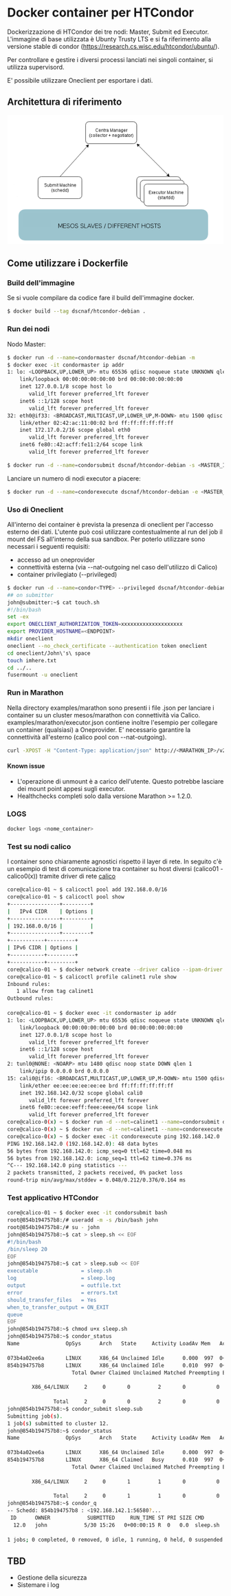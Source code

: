 # Docker container per HTCondor 

Dockerizzazione di HTCondor dei tre nodi: Master, Submit ed Executor.
L'immagine di base utilizzata è Ubunty Trusty LTS e si fa riferimento alla versione stable di condor (https://research.cs.wisc.edu/htcondor/ubuntu/).

Per controllare e gestire i diversi processi lanciati nei singoli container, si utilizza supervisord.

E' possibile utilizzare Oneclient per esportare i dati.

## Architettura di riferimento

![Architettura HTCondor](architecture.png)

## Come utilizzare i Dockerfile

### Build dell'immagine 

Se si vuole compilare da codice fare il build dell'immagine docker.

```bash
$ docker build --tag dscnaf/htcondor-debian .
```

### Run dei nodi
Nodo Master:

```bash 
$ docker run -d --name=condormaster dscnaf/htcondor-debian -m
$ docker exec -it condormaster ip addr
1: lo: <LOOPBACK,UP,LOWER_UP> mtu 65536 qdisc noqueue state UNKNOWN qlen 1
    link/loopback 00:00:00:00:00:00 brd 00:00:00:00:00:00
    inet 127.0.0.1/8 scope host lo
       valid_lft forever preferred_lft forever
    inet6 ::1/128 scope host
       valid_lft forever preferred_lft forever
32: eth0@if33: <BROADCAST,MULTICAST,UP,LOWER_UP,M-DOWN> mtu 1500 qdisc noqueue state UP
    link/ether 02:42:ac:11:00:02 brd ff:ff:ff:ff:ff:ff
    inet 172.17.0.2/16 scope global eth0
       valid_lft forever preferred_lft forever
    inet6 fe80::42:acff:fe11:2/64 scope link
       valid_lft forever preferred_lft forever
```

```bash 
$ docker run -d --name=condorsubmit dscnaf/htcondor-debian -s <MASTER_IP>
```

Lanciare un numero di nodi executor a piacere:

```bash 
$ docker run -d --name=condorexecute dscnaf/htcondor-debian -e <MASTER_IP>
```

### Uso di Oneclient

All'interno dei container è prevista la presenza di oneclient per l'accesso esterno dei dati. L'utente può così utilizzare contestualmente al run del job il mount del FS all'interno della sua sandbox.
Per poterlo utilizzare sono necessari i seguenti requisiti:
* accesso ad un oneprovider
* connettività esterna (via --nat-outgoing nel caso dell'utilizzo di Calico)
* container privilegiato (--privileged)

```bash
$ docker run -d --name=condor<TYPE> --privileged dscnaf/htcondor-debian -e <MASTER_IP>
## on submitter
john@submitter:~$ cat touch.sh 
#!/bin/bash
set -ex
export ONECLIENT_AUTHORIZATION_TOKEN=xxxxxxxxxxxxxxxxxxxx
export PROVIDER_HOSTNAME=<ENDPOINT>
mkdir oneclient
oneclient --no_check_certificate --authentication token oneclient
cd oneclient/John\'s\ space
touch imhere.txt
cd ../..
fusermount -u oneclient 
```

### Run in Marathon

Nella directory examples/marathon sono presenti i file .json per lanciare i container su un cluster mesos/marathon con connettività via Calico. examples/marathon/executor.json contiene inoltre l'esempio per collegare un container (qualsiasi) a Oneprovider. E' necessario garantire la connettività all'esterno (calico pool con --nat-outgoing).

```bash
curl -XPOST -H "Content-Type: application/json" http://<MARATHON_IP>/v2/apps -d @<FILE.json>
```
#### Known issue

* L'operazione di unmount è a carico dell'utente. Questo potrebbe lasciare dei mount point appesi sugli executor.
* Healthchecks completi solo dalla versione Marathon >= 1.2.0. 

### LOGS
```bash
docker logs <nome_container>
```

### Test su nodi calico

I container sono chiaramente agnostici rispetto il layer di rete. In seguito c'è un esempio di test di comunicazione tra container su host diversi (calico01 - calico0(x)) tramite driver di rete [calico](https://www.projectcalico.org/)
```bash
core@calico-01 ~ $ calicoctl pool add 192.168.0.0/16
core@calico-01 ~ $ calicoctl pool show
+----------------+---------+
|   IPv4 CIDR    | Options |
+----------------+---------+
| 192.168.0.0/16 |         |
+----------------+---------+
+-----------+---------+
| IPv6 CIDR | Options |
+-----------+---------+
+-----------+---------+
core@calico-01 ~ $ docker network create --driver calico --ipam-driver calico calinet1
core@calico-01 ~ $ calicoctl profile calinet1 rule show
Inbound rules:
   1 allow from tag calinet1
Outbound rules:

core@calico-01 ~ $ docker exec -it condormaster ip addr
1: lo: <LOOPBACK,UP,LOWER_UP> mtu 65536 qdisc noqueue state UNKNOWN qlen 1
    link/loopback 00:00:00:00:00:00 brd 00:00:00:00:00:00
    inet 127.0.0.1/8 scope host lo
       valid_lft forever preferred_lft forever
    inet6 ::1/128 scope host
       valid_lft forever preferred_lft forever
2: tunl0@NONE: <NOARP> mtu 1480 qdisc noop state DOWN qlen 1
    link/ipip 0.0.0.0 brd 0.0.0.0
15: cali0@if16: <BROADCAST,MULTICAST,UP,LOWER_UP,M-DOWN> mtu 1500 qdisc noqueue state UP qlen 1000
    link/ether ee:ee:ee:ee:ee:ee brd ff:ff:ff:ff:ff:ff
    inet 192.168.142.0/32 scope global cali0
       valid_lft forever preferred_lft forever
    inet6 fe80::ecee:eeff:feee:eeee/64 scope link
       valid_lft forever preferred_lft forever
core@calico-0(x) ~ $ docker run -d --net=calinet1 --name=condorsubmit dscnaf/htcondor-debian -s 192.168.142.0
core@calico-0(x) ~ $ docker run -d --net=calinet1 --name=condorexecute dscnaf/htcondor-debian -e 192.168.142.0
core@calico-0(x) ~ $ docker exec -it condorexecute ping 192.168.142.0
PING 192.168.142.0 (192.168.142.0): 48 data bytes
56 bytes from 192.168.142.0: icmp_seq=0 ttl=62 time=0.048 ms
56 bytes from 192.168.142.0: icmp_seq=1 ttl=62 time=0.376 ms
^C--- 192.168.142.0 ping statistics ---
2 packets transmitted, 2 packets received, 0% packet loss
round-trip min/avg/max/stddev = 0.048/0.212/0.376/0.164 ms
```

### Test applicativo HTCondor

```bash
core@calico-01 ~ $ docker exec -it condorsubmit bash
root@854b194757b8:/# useradd -m -s /bin/bash john
root@854b194757b8:/# su - john
john@854b194757b8:~$ cat > sleep.sh << EOF
#!/bin/bash
/bin/sleep 20
EOF
john@854b194757b8:~$ cat > sleep.sub << EOF
executable              = sleep.sh
log                     = sleep.log
output                  = outfile.txt
error                   = errors.txt
should_transfer_files   = Yes
when_to_transfer_output = ON_EXIT
queue
EOF
john@854b194757b8:~$ chmod u+x sleep.sh
john@854b194757b8:~$ condor_status
Name               OpSys      Arch   State     Activity LoadAv Mem   ActvtyTime

073b4a02ee6a       LINUX      X86_64 Unclaimed Idle      0.000  997  0+02:19:33
854b194757b8       LINUX      X86_64 Unclaimed Idle      0.010  997  0+00:00:04
                     Total Owner Claimed Unclaimed Matched Preempting Backfill

        X86_64/LINUX     2     0       0         2       0          0        0

               Total     2     0       0         2       0          0        0
john@854b194757b8:~$ condor_submit sleep.sub
Submitting job(s).
1 job(s) submitted to cluster 12.
john@854b194757b8:~$ condor_status
Name               OpSys      Arch   State     Activity LoadAv Mem   ActvtyTime

073b4a02ee6a       LINUX      X86_64 Unclaimed Idle      0.000  997  0+02:19:33
854b194757b8       LINUX      X86_64 Claimed   Busy      0.010  997  0+00:00:04
                     Total Owner Claimed Unclaimed Matched Preempting Backfill

        X86_64/LINUX     2     0       1         1       0          0        0

               Total     2     0       1         1       0          0        0
john@854b194757b8:~$ condor_q
-- Schedd: 854b194757b8 : <192.168.142.1:56580?...
 ID      OWNER            SUBMITTED     RUN_TIME ST PRI SIZE CMD
  12.0   john            5/30 15:26   0+00:00:15 R  0   0.0  sleep.sh

1 jobs; 0 completed, 0 removed, 0 idle, 1 running, 0 held, 0 suspended
```

## TBD

* Gestione della sicurezza
* Sistemare i log
